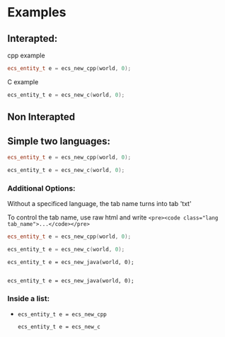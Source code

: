 # Examples

## Interapted:

cpp example

```cpp
ecs_entity_t e = ecs_new_cpp(world, 0);
```

C example

```c
ecs_entity_t e = ecs_new_c(world, 0);
```

## Non Interapted

## Simple two languages:

```cpp
ecs_entity_t e = ecs_new_cpp(world, 0);
```
```c
ecs_entity_t e = ecs_new_c(world, 0);
```

### Additional Options:

Without a specificed language, the tab name turns into tab 'txt'

To control the tab name, use raw html and write `<pre><code class="lang tab_name">...</code></pre>`

```cpp
ecs_entity_t e = ecs_new_cpp(world, 0);
```
```c
ecs_entity_t e = ecs_new_c(world, 0);
```
```
ecs_entity_t e = ecs_new_java(world, 0);
```
<pre><code class="cpp tab_name">
ecs_entity_t e = ecs_new_java(world, 0);
</code></pre>


### Inside a list:
<ul>
<li>
<pre><code class="cpp">ecs_entity_t e = ecs_new_cpp</code></pre>
<pre><code class="c">ecs_entity_t e = ecs_new_c</code></pre>
</li>
</ul>
